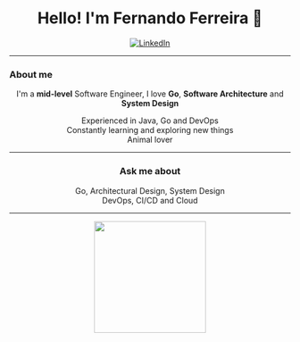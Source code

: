 <h1 align="center">Hello! I'm Fernando Ferreira 👋</h1>

<p align="center">
  <a href="www.linkedin.com/in/fernando-balieiro-ferreira-dev"><img src="https://img.shields.io/badge/-LinkedIn-0077B5?logo=linkedin&logoColor=white&style=for-the-badge" alt="LinkedIn"></a>
</p>

---

### About me

<p align="center">
I'm a <b>mid-level</b> Software Engineer, I love <b>Go</b>, <b>Software Architecture</b> and <b>System Design</b>
</p>

<!-- <ul>
  <li>Experienced in Java, Go and DevOps</li>
  <li>Constantly learning and exploring new things</li>
  <li>Animal lover</li>
</ul> -->
<p align="center">
  Experienced in Java, Go and DevOps</br>
  Constantly learning and exploring new things</br>
  Animal lover
</p>

---

<h3 align="center">Ask me about</h3>
<p align="center">
  Go, Architectural Design, System Design</br>
  DevOps, CI/CD and Cloud</br>
</p>

---

<p align="center">
  <a href="https://github.com/fernandoonrails">
    <img height=200 align="center" src="https://github-readme-stats.vercel.app/api/top-langs?username=fernandoonrails&layout=compact&langs_count=8&card_width=320&theme=radical" />
  </a>
</p>
